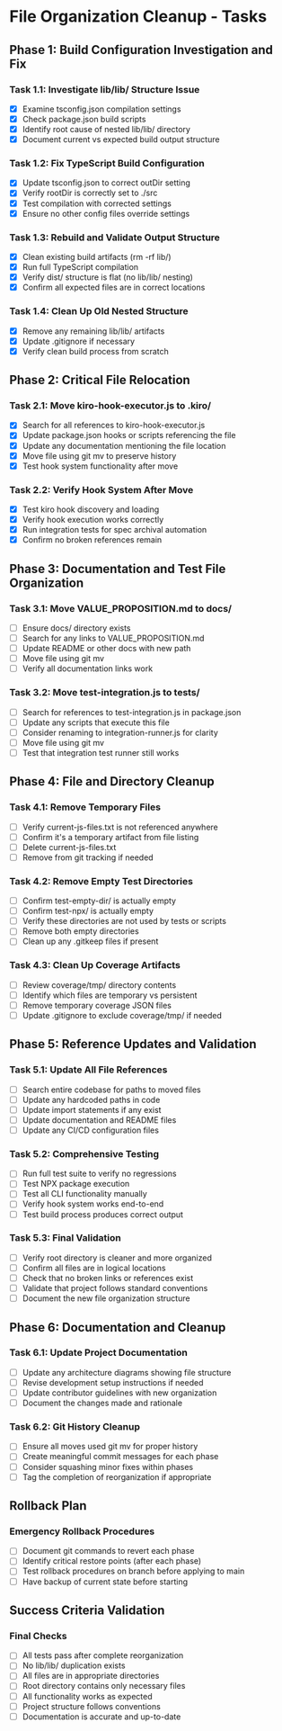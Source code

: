 # File Organization Cleanup - Tasks

## Phase 1: Build Configuration Investigation and Fix

### Task 1.1: Investigate lib/lib/ Structure Issue
- [x] Examine tsconfig.json compilation settings
- [x] Check package.json build scripts
- [x] Identify root cause of nested lib/lib/ directory
- [x] Document current vs expected build output structure

### Task 1.2: Fix TypeScript Build Configuration  
- [x] Update tsconfig.json to correct outDir setting
- [x] Verify rootDir is correctly set to ./src
- [x] Test compilation with corrected settings
- [x] Ensure no other config files override settings

### Task 1.3: Rebuild and Validate Output Structure
- [x] Clean existing build artifacts (rm -rf lib/)
- [x] Run full TypeScript compilation
- [x] Verify dist/ structure is flat (no lib/lib/ nesting)
- [x] Confirm all expected files are in correct locations

### Task 1.4: Clean Up Old Nested Structure
- [x] Remove any remaining lib/lib/ artifacts
- [x] Update .gitignore if necessary
- [x] Verify clean build process from scratch

## Phase 2: Critical File Relocation

### Task 2.1: Move kiro-hook-executor.js to .kiro/
- [x] Search for all references to kiro-hook-executor.js
- [x] Update package.json hooks or scripts referencing the file
- [x] Update any documentation mentioning the file location
- [x] Move file using git mv to preserve history
- [x] Test hook system functionality after move

### Task 2.2: Verify Hook System After Move
- [x] Test kiro hook discovery and loading
- [x] Verify hook execution works correctly
- [x] Run integration tests for spec archival automation
- [x] Confirm no broken references remain

## Phase 3: Documentation and Test File Organization

### Task 3.1: Move VALUE_PROPOSITION.md to docs/
- [ ] Ensure docs/ directory exists
- [ ] Search for any links to VALUE_PROPOSITION.md
- [ ] Update README or other docs with new path
- [ ] Move file using git mv
- [ ] Verify all documentation links work

### Task 3.2: Move test-integration.js to __tests__/
- [ ] Search for references to test-integration.js in package.json
- [ ] Update any scripts that execute this file
- [ ] Consider renaming to integration-runner.js for clarity
- [ ] Move file using git mv
- [ ] Test that integration test runner still works

## Phase 4: File and Directory Cleanup

### Task 4.1: Remove Temporary Files
- [ ] Verify current-js-files.txt is not referenced anywhere
- [ ] Confirm it's a temporary artifact from file listing
- [ ] Delete current-js-files.txt
- [ ] Remove from git tracking if needed

### Task 4.2: Remove Empty Test Directories
- [ ] Confirm test-empty-dir/ is actually empty
- [ ] Confirm test-npx/ is actually empty  
- [ ] Verify these directories are not used by tests or scripts
- [ ] Remove both empty directories
- [ ] Clean up any .gitkeep files if present

### Task 4.3: Clean Up Coverage Artifacts
- [ ] Review coverage/tmp/ directory contents
- [ ] Identify which files are temporary vs persistent
- [ ] Remove temporary coverage JSON files
- [ ] Update .gitignore to exclude coverage/tmp/ if needed

## Phase 5: Reference Updates and Validation

### Task 5.1: Update All File References
- [ ] Search entire codebase for paths to moved files
- [ ] Update any hardcoded paths in code
- [ ] Update import statements if any exist
- [ ] Update documentation and README files
- [ ] Update any CI/CD configuration files

### Task 5.2: Comprehensive Testing
- [ ] Run full test suite to verify no regressions
- [ ] Test NPX package execution
- [ ] Test all CLI functionality manually
- [ ] Verify hook system works end-to-end
- [ ] Test build process produces correct output

### Task 5.3: Final Validation
- [ ] Verify root directory is cleaner and more organized
- [ ] Confirm all files are in logical locations
- [ ] Check that no broken links or references exist
- [ ] Validate that project follows standard conventions
- [ ] Document the new file organization structure

## Phase 6: Documentation and Cleanup

### Task 6.1: Update Project Documentation
- [ ] Update any architecture diagrams showing file structure
- [ ] Revise development setup instructions if needed
- [ ] Update contributor guidelines with new organization
- [ ] Document the changes made and rationale

### Task 6.2: Git History Cleanup
- [ ] Ensure all moves used git mv for proper history
- [ ] Create meaningful commit messages for each phase
- [ ] Consider squashing minor fixes within phases
- [ ] Tag the completion of reorganization if appropriate

## Rollback Plan

### Emergency Rollback Procedures
- [ ] Document git commands to revert each phase
- [ ] Identify critical restore points (after each phase)
- [ ] Test rollback procedures on branch before applying to main
- [ ] Have backup of current state before starting

## Success Criteria Validation

### Final Checks
- [ ] All tests pass after complete reorganization
- [ ] No lib/lib/ duplication exists
- [ ] All files are in appropriate directories
- [ ] Root directory contains only necessary files
- [ ] All functionality works as expected
- [ ] Project structure follows conventions
- [ ] Documentation is accurate and up-to-date